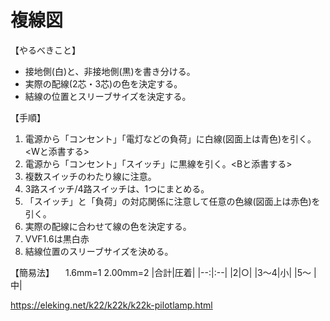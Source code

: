 # 複線図

【やるべきこと】
- 接地側(白)と、非接地側(黒)を書き分ける。
- 実際の配線(2芯・3芯)の色を決定する。
- 結線の位置とスリーブサイズを決定する。

【手順】
1. 電源から「コンセント」「電灯などの負荷」に白線(図面上は青色)を引く。<Wと添書する>
2. 電源から「コンセント」「スイッチ」に黒線を引く。<Bと添書する>
 21. 複数スイッチのわたり線に注意。
 22. 3路スイッチ/4路スイッチは、1つにまとめる。
3. 「スイッチ」と「負荷」の対応関係に注意して任意の色線(図面上は赤色)を引く。
 31. 実際の配線に合わせて線の色を決定する。
 32. VVF1.6は黒白赤
4. 結線位置のスリーブサイズを決める。

【簡易法】
　1.6mm=1 2.00mm=2
|合計|圧着|
|--:|:--|
|2|○|
|3～4|小|
|5～ |中|




https://eleking.net/k22/k22k/k22k-pilotlamp.html



